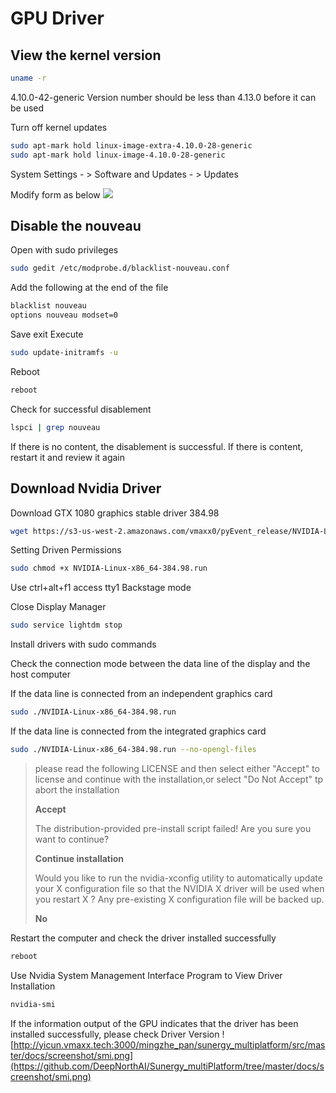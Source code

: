 # GPU Driver

## View the kernel version
```bash
uname -r 
```
4.10.0-42-generic 
Version number should be less than 4.13.0 before it can be used

Turn off kernel updates
```bash
sudo apt-mark hold linux-image-extra-4.10.0-28-generic
sudo apt-mark hold linux-image-4.10.0-28-generic
```

System Settings - > Software and Updates - > Updates


Modify form as below
![](https://github.com/DeepNorthAI/Sunergy_multiPlatform/tree/master/docs/screenshot/system_config.png)

## Disable the nouveau

Open with sudo privileges

```bash
sudo gedit /etc/modprobe.d/blacklist-nouveau.conf 
```

Add the following at the end of the file
```bash
blacklist nouveau  
options nouveau modset=0
```



Save exit
Execute
```bash
sudo update-initramfs -u
```

Reboot
```bash
reboot
```


Check for successful disablement

```bash
lspci | grep nouveau 
```

If there is no content, the disablement is successful. If there is content, restart it and review it again

## Download Nvidia Driver



Download GTX 1080 graphics stable driver 384.98

```bash
wget https://s3-us-west-2.amazonaws.com/vmaxx0/pyEvent_release/NVIDIA-Linux-x86_64-384.98.run
```

Setting Driven Permissions

```bash
sudo chmod +x NVIDIA-Linux-x86_64-384.98.run
```

Use ctrl+alt+f1 access tty1 Backstage mode


Close Display Manager
```bash
sudo service lightdm stop
```

Install drivers with sudo commands

Check the connection mode between the data line of the display and the host computer

If the data line is connected from an independent graphics card
```bash
sudo ./NVIDIA-Linux-x86_64-384.98.run
```
If the data line is connected from the integrated graphics card

```bash
sudo ./NVIDIA-Linux-x86_64-384.98.run --no-opengl-files
```


>please read the following LICENSE and then select either "Accept" to license 
>and continue with the installation,or select "Do Not Accept" tp abort the installation
> 
> **Accept**
> 
>The distribution-provided pre-install script failed! Are you sure you want to continue?
> 
> **Continue installation**
> 
>Would you like to run the nvidia-xconfig utility to automatically update 
>your X configuration file so that the NVIDIA X driver will be used when 
>you restart X ? Any pre-existing X configuration file will be backed up.
> 
> **No**
> 


Restart the computer and check the driver installed successfully
```bash
reboot
```

Use Nvidia System Management Interface Program to View Driver Installation
```bash
nvidia-smi
```
If the information output of the GPU indicates that the driver has been installed successfully, please check Driver Version
![http://yicun.vmaxx.tech:3000/mingzhe_pan/sunergy_multiplatform/src/master/docs/screenshot/smi.png](https://github.com/DeepNorthAI/Sunergy_multiPlatform/tree/master/docs/screenshot/smi.png)

